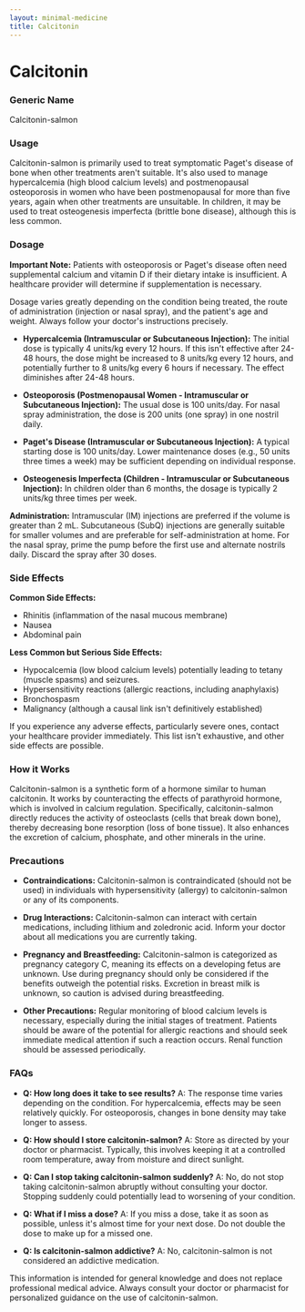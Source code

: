 ```yaml
---
layout: minimal-medicine
title: Calcitonin
---
```


# Calcitonin
### Generic Name
Calcitonin-salmon

### Usage
Calcitonin-salmon is primarily used to treat symptomatic Paget's disease of bone when other treatments aren't suitable.  It's also used to manage hypercalcemia (high blood calcium levels) and postmenopausal osteoporosis in women who have been postmenopausal for more than five years, again when other treatments are unsuitable.  In children, it may be used to treat osteogenesis imperfecta (brittle bone disease), although this is less common.

### Dosage

**Important Note:** Patients with osteoporosis or Paget's disease often need supplemental calcium and vitamin D if their dietary intake is insufficient.  A healthcare provider will determine if supplementation is necessary.

Dosage varies greatly depending on the condition being treated, the route of administration (injection or nasal spray), and the patient's age and weight.  Always follow your doctor's instructions precisely.

* **Hypercalcemia (Intramuscular or Subcutaneous Injection):**  The initial dose is typically 4 units/kg every 12 hours.  If this isn't effective after 24-48 hours, the dose might be increased to 8 units/kg every 12 hours, and potentially further to 8 units/kg every 6 hours if necessary.  The effect diminishes after 24-48 hours.

* **Osteoporosis (Postmenopausal Women - Intramuscular or Subcutaneous Injection):**  The usual dose is 100 units/day.  For nasal spray administration, the dose is 200 units (one spray) in one nostril daily.

* **Paget's Disease (Intramuscular or Subcutaneous Injection):**  A typical starting dose is 100 units/day.  Lower maintenance doses (e.g., 50 units three times a week) may be sufficient depending on individual response.

* **Osteogenesis Imperfecta (Children - Intramuscular or Subcutaneous Injection):**  In children older than 6 months, the dosage is typically 2 units/kg three times per week.

**Administration:**  Intramuscular (IM) injections are preferred if the volume is greater than 2 mL.  Subcutaneous (SubQ) injections are generally suitable for smaller volumes and are preferable for self-administration at home.  For the nasal spray, prime the pump before the first use and alternate nostrils daily.  Discard the spray after 30 doses.

### Side Effects

**Common Side Effects:**

* Rhinitis (inflammation of the nasal mucous membrane)
* Nausea
* Abdominal pain

**Less Common but Serious Side Effects:**

* Hypocalcemia (low blood calcium levels) potentially leading to tetany (muscle spasms) and seizures.
* Hypersensitivity reactions (allergic reactions, including anaphylaxis)
* Bronchospasm
* Malignancy (although a causal link isn't definitively established)


If you experience any adverse effects, particularly severe ones, contact your healthcare provider immediately.  This list isn't exhaustive, and other side effects are possible.

### How it Works

Calcitonin-salmon is a synthetic form of a hormone similar to human calcitonin.  It works by counteracting the effects of parathyroid hormone, which is involved in calcium regulation.  Specifically, calcitonin-salmon directly reduces the activity of osteoclasts (cells that break down bone), thereby decreasing bone resorption (loss of bone tissue). It also enhances the excretion of calcium, phosphate, and other minerals in the urine.

### Precautions

* **Contraindications:** Calcitonin-salmon is contraindicated (should not be used) in individuals with hypersensitivity (allergy) to calcitonin-salmon or any of its components.

* **Drug Interactions:** Calcitonin-salmon can interact with certain medications, including lithium and zoledronic acid.  Inform your doctor about all medications you are currently taking.

* **Pregnancy and Breastfeeding:**  Calcitonin-salmon is categorized as pregnancy category C, meaning its effects on a developing fetus are unknown.  Use during pregnancy should only be considered if the benefits outweigh the potential risks.  Excretion in breast milk is unknown, so caution is advised during breastfeeding.

* **Other Precautions:**  Regular monitoring of blood calcium levels is necessary, especially during the initial stages of treatment.  Patients should be aware of the potential for allergic reactions and should seek immediate medical attention if such a reaction occurs.  Renal function should be assessed periodically.

### FAQs

* **Q: How long does it take to see results?** A:  The response time varies depending on the condition.  For hypercalcemia, effects may be seen relatively quickly.  For osteoporosis, changes in bone density may take longer to assess.


* **Q: How should I store calcitonin-salmon?** A: Store as directed by your doctor or pharmacist.  Typically, this involves keeping it at a controlled room temperature, away from moisture and direct sunlight.

* **Q: Can I stop taking calcitonin-salmon suddenly?** A: No, do not stop taking calcitonin-salmon abruptly without consulting your doctor.  Stopping suddenly could potentially lead to worsening of your condition.

* **Q: What if I miss a dose?** A: If you miss a dose, take it as soon as possible, unless it's almost time for your next dose.  Do not double the dose to make up for a missed one.


* **Q: Is calcitonin-salmon addictive?** A: No, calcitonin-salmon is not considered an addictive medication.


This information is intended for general knowledge and does not replace professional medical advice. Always consult your doctor or pharmacist for personalized guidance on the use of calcitonin-salmon.
